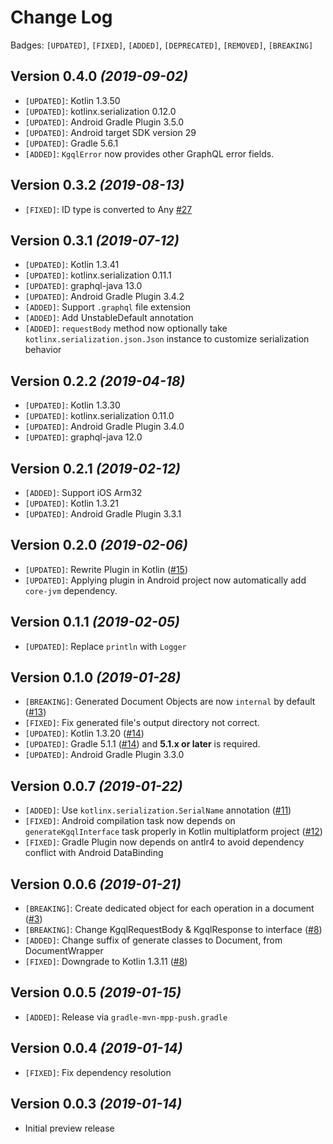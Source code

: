 Change Log
===

Badges: `[UPDATED]`, `[FIXED]`, `[ADDED]`, `[DEPRECATED]`, `[REMOVED]`,  `[BREAKING]`

Version 0.4.0 *(2019-09-02)*
---

* `[UPDATED]`: Kotlin 1.3.50
* `[UPDATED]`: kotlinx.serialization 0.12.0
* `[UPDATED]`: Android Gradle Plugin 3.5.0
* `[UPDATED]`: Android target SDK version 29
* `[UPDATED]`: Gradle 5.6.1
* `[ADDED]`: `KgqlError` now provides other GraphQL error fields.


Version 0.3.2 *(2019-08-13)*
---

* `[FIXED]`: ID type is converted to Any [#27](https://github.com/yshrsmz/kgql/issues/27)


Version 0.3.1 *(2019-07-12)*
---

* `[UPDATED]`: Kotlin 1.3.41
* `[UPDATED]`: kotlinx.serialization 0.11.1
* `[UPDATED]`: graphql-java 13.0
* `[UPDATED]`: Android Gradle Plugin 3.4.2
* `[ADDED]`: Support `.graphql` file extension
* `[ADDED]`: Add UnstableDefault annotation
* `[ADDED]`: `requestBody` method now optionally take `kotlinx.serialization.json.Json` instance to customize serialization behavior


Version 0.2.2 *(2019-04-18)*
---

* `[UPDATED]`: Kotlin 1.3.30
* `[UPDATED]`: kotlinx.serialization 0.11.0
* `[UPDATED]`: Android Gradle Plugin 3.4.0
* `[UPDATED]`: graphql-java 12.0


Version 0.2.1 *(2019-02-12)*
---

* `[ADDED]`: Support iOS Arm32
* `[UPDATED]`: Kotlin 1.3.21
* `[UPDATED]`: Android Gradle Plugin 3.3.1


Version 0.2.0 *(2019-02-06)*
---

* `[UPDATED]`: Rewrite Plugin in Kotlin ([#15](https://github.com/yshrsmz/kgql/issues/15))
* `[UPDATED]`: Applying plugin in Android project now automatically add `core-jvm` dependency.


Version 0.1.1 *(2019-02-05)*
---

* `[UPDATED]`: Replace `println` with `Logger`


Version 0.1.0 *(2019-01-28)*
---

* `[BREAKING]`: Generated Document Objects are now `internal` by default ([#13](https://github.com/yshrsmz/kgql/issues/13))
* `[FIXED]`: Fix generated file's output directory not correct.
* `[UPDATED]`: Kotlin 1.3.20 ([#14](https://github.com/yshrsmz/kgql/issues/14))
* `[UPDATED]`: Gradle 5.1.1 ([#14](https://github.com/yshrsmz/kgql/issues/14)) and __5.1.x or later__ is required.
* `[UPDATED]`: Android Gradle Plugin 3.3.0


Version 0.0.7 *(2019-01-22)*
---

* `[ADDED]`: Use `kotlinx.serialization.SerialName` annotation ([#11](https://github.com/yshrsmz/kgql/issues/11))
* `[FIXED]`: Android compilation task now depends on `generateKgqlInterface` task properly in Kotlin multiplatform project ([#12](https://github.com/yshrsmz/kgql/issues/12))
* `[FIXED]`: Gradle Plugin now depends on antlr4 to avoid dependency conflict with Android DataBinding


Version 0.0.6 *(2019-01-21)*
---

* `[BREAKING]`: Create dedicated object for each operation in a document ([#3](https://github.com/yshrsmz/kgql/issues/3))
* `[BREAKING]`: Change KgqlRequestBody & KgqlResponse to interface ([#8](https://github.com/yshrsmz/kgql/issues/8))
* `[ADDED]`: Change suffix of generate classes to Document, from DocumentWrapper
* `[FIXED]`: Downgrade to Kotlin 1.3.11 ([#8](https://github.com/yshrsmz/kgql/issues/8))


Version 0.0.5 *(2019-01-15)*
---

* `[ADDED]`: Release via `gradle-mvn-mpp-push.gradle`


Version 0.0.4 *(2019-01-14)*
---

* `[FIXED]`: Fix dependency resolution



Version 0.0.3 *(2019-01-14)*
---

* Initial preview release
